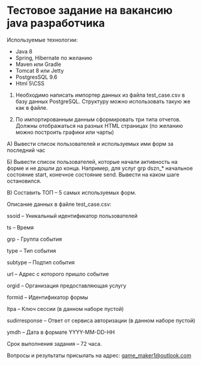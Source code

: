 # Тестовое задание на вакансию java разработчика
Используемые технологии:
-	Java 8
-	Spring, Hibernate по желанию
-	Maven или Gradle
-	Tomcat 8 или Jetty
-	PostgresSQL 9.6
-	Html 5\CSS

1)	Необходимо написать импортер данных из файла test_case.csv в базу данных PostgreSQL. Структуру можно использовать такую же как в файле. 

2)	По импортированным данным сформировать три типа отчетов. Должны отображаться на разных HTML страницах (по желанию можно построить графики или чарты)

А) Вывести список пользователей и используемых ими форм за последний час

Б) Вывести список пользователей, которые начали активность на форме и не дошли до конца. Например, для услуг grp dszn_* начальное состояние start, конечное состояние send. Вывести на каком шаге остановился. 

В) Составить ТОП – 5 самых используемых форм.

Описание данных в файле test_case.csv:

ssoid – Уникальный идентификатор пользователей 

ts – Время

grp -  Группа события

type – Тип события 

subtype – Подтип события

url – Адрес с которого пришло событие

orgid – Организация предоставляющая услугу

formid – Идентификатор формы

ltpa – Ключ сессии (в данном наборе пустой)

sudirresponse – Ответ от сервиса авторизации (в данном наборе пустой)

ymdh – Дата в формате YYYY-MM-DD-HH

Срок выполнения задания – 72 часа. 

Вопросы и результаты присылать на адрес: game_maker1@outlook.com
